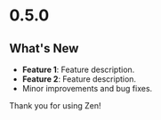 # 0.5.0
## What's New
- **Feature 1**: Feature description.
- **Feature 2**: Feature description.
- Minor improvements and bug fixes.

Thank you for using Zen!
 
